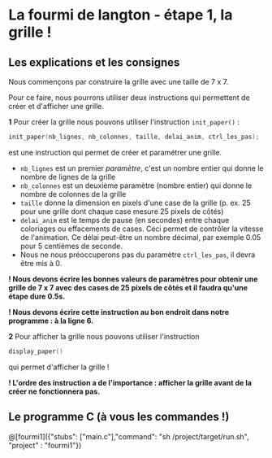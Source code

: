 # La fourmi de langton - étape 1, la grille !

## Les explications et les consignes

Nous commençons par construire la grille avec une taille de 7 x 7.

Pour ce faire, nous pourrons utiliser deux instructions qui permettent de créer et d'afficher une grille.

**1** Pour créer la grille nous pouvons utiliser l'instruction `init_paper()` :

```C
init_paper(nb_lignes, nb_colonnes, taille, delai_anim, ctrl_les_pas); 
```
est une instruction qui permet de créer et paramétrer une grille.

- `nb_lignes` est un premier *paramètre*, c'est un nombre entier qui donne le nombre de lignes de la grille
- `nb_colonnes` est un deuxième paramètre (nombre entier) qui donne le nombre de colonnes de la grille 
- `taille` donne la dimension en pixels d'une case de la grille (p. ex. 25 pour une grille dont chaque case mesure 25 pixels de côtés)
-  `delai_anim` est le temps de pause (en secondes) entre chaque coloriages ou effacements de cases. Ceci permet de contrôler la vitesse de l'animation. Ce délai peut-être un nombre décimal, par exemple 0.05 pour 5 centièmes de seconde.
-  Nous ne nous préoccuperons pas du paramètre `ctrl_les_pas`, il devra être mis à 0.

**! Nous devons écrire les bonnes valeurs de paramètres pour obtenir une grille de 7 x 7 avec des cases de 25 pixels de côtés et il faudra qu'une étape dure 0.5s.**

**! Nous devons écrire cette instruction au bon endroit dans notre programme : à la ligne 6.**

**2** Pour afficher la grille nous pouvons utiliser l'instruction

```C
display_paper()
```

qui permet d'afficher la grille !

**! L'ordre des instruction a de l'importance : afficher la grille avant de la créer ne fonctionnera pas.**


## Le programme C (à vous les commandes !)

@[fourmi1]({"stubs": ["main.c"],"command": "sh /project/target/run.sh", "project" : "fourmi1"})
